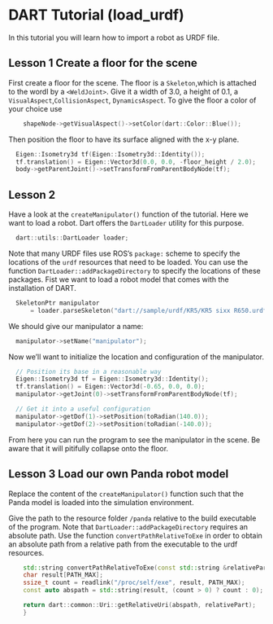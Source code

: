 # DART Tutorial (load_urdf)

In this tutorial you will learn how to import a robot as URDF file.

## Lesson 1 Create a floor for the scene
First create a floor for the scene.
The floor is a `Skeleton`,which is attached to the wordl by a `<WeldJoint>`. Give it a width of 3.0, a height of 0.1, a `VisualAspect`,`CollisionAspect`, `DynamicsAspect`.
To give the floor a color of your choice use

```cpp
    shapeNode->getVisualAspect()->setColor(dart::Color::Blue());
```
Then position the floor to have its surface aligned with the x-y plane.
```cpp
  Eigen::Isometry3d tf(Eigen::Isometry3d::Identity());
  tf.translation() = Eigen::Vector3d(0.0, 0.0, -floor_height / 2.0);
  body->getParentJoint()->setTransformFromParentBodyNode(tf);
```
## Lesson 2 
Have a look at the `createManipulator()` function of the tutorial.
Here we want to load a robot. 
Dart offers the `DartLoader` utility for this purpose.
```cpp
  dart::utils::DartLoader loader;
```
Note that many URDF files use ROS’s `package:` scheme to specify the locations of the `urdf` resources that need to be loaded. You can use the function `DartLoader::addPackageDirectory` to specify the locations of these packages.
Fist we want to load a robot model that comes with the installation of DART.
```cpp
  SkeletonPtr manipulator
      = loader.parseSkeleton("dart://sample/urdf/KR5/KR5 sixx R650.urdf");
```
We should give our manipulator a name:
```cpp
  manipulator->setName("manipulator");
```
Now we’ll want to initialize the location and configuration of the manipulator. 
```cpp
  // Position its base in a reasonable way
  Eigen::Isometry3d tf = Eigen::Isometry3d::Identity();
  tf.translation() = Eigen::Vector3d(-0.65, 0.0, 0.0);
  manipulator->getJoint(0)->setTransformFromParentBodyNode(tf);

  // Get it into a useful configuration
  manipulator->getDof(1)->setPosition(toRadian(140.0));
  manipulator->getDof(2)->setPosition(toRadian(-140.0));
```
From here you can run the program to see the manipulator in the scene. Be aware that it will pitifully collapse onto the floor.

## Lesson 3 Load our own Panda robot model
Replace the content of the `createManipulator()` function such that the Panda model is loaded into the simulation environment.

Give the path to the resource folder `/panda` relative to the build executable of the program.
Note that `DartLoader::addPackageDirectory` requires an absolute path. Use the function `convertPathRelativeToExe` in order to obtain an absolute path from a relative path from the executable to the urdf resources. 
```cpp
    std::string convertPathRelativeToExe(const std::string &relativePart) {
    char result[PATH_MAX];
    ssize_t count = readlink("/proc/self/exe", result, PATH_MAX);
    const auto abspath = std::string(result, (count > 0) ? count : 0);

    return dart::common::Uri::getRelativeUri(abspath, relativePart);
    }
```